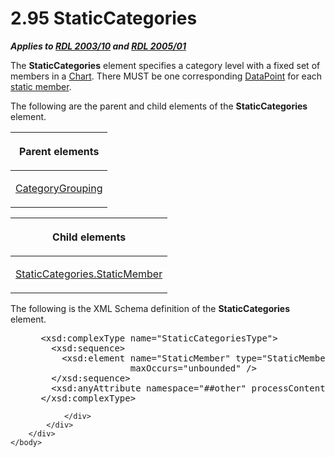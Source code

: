 <html dir="LTR" xmlns:mshelp="http://msdn.microsoft.com/mshelp" xmlns:ddue="http://ddue.schemas.microsoft.com/authoring/2003/5" xmlns:xlink="http://www.w3.org/1999/xlink" xmlns:tool="http://www.microsoft.com/tooltip">
    <head>
        <meta http-equiv="Content-Type" content="text/html; CHARSET=utf-8"></meta>
        <meta name="save" content="history"></meta>
        <title>2.95 StaticCategories</title>
        <xml>
            <mshelp:toctitle title="2.95 StaticCategories"></mshelp:toctitle>
            <mshelp:rltitle title="[MS-RDL]: StaticCategories"></mshelp:rltitle>
            <mshelp:keyword index="A" term="70a45a24-fac1-4da4-b787-94efd2c7b054"></mshelp:keyword>
            <mshelp:attr name="DCSext.ContentType" value="open specification"></mshelp:attr>
            <mshelp:attr name="AssetID" value="70a45a24-fac1-4da4-b787-94efd2c7b054"></mshelp:attr>
            <mshelp:attr name="TopicType" value="kbRef"></mshelp:attr>
            <mshelp:attr name="DCSext.Title" value="[MS-RDL]: StaticCategories" />
        </xml>
    </head>
    <body>
        <div id="header">
            <h1 class="heading">2.95 StaticCategories</h1>
        </div>
        <div id="mainSection">
            <div id="mainBody">
                <div id="allHistory" class="saveHistory"></div>
                <div id="sectionSection0" class="section" name="collapseableSection">
                    

<p><b><i>Applies to </i></b><a href="a7e2ad00-07c8-4f6d-80ab-3ad55df7b233.html"><b><i>RDL 2003/10</i></b></a><b>
<i>and </i></b><a href="3ebe2912-4958-4832-b391-cad1f5e13338.html"><b><i>RDL 2005/01</i></b></a></p>

<p>The <b>StaticCategories</b> element specifies a category
level with a fixed set of members in a <a href="b0ab5524-7eb2-47a7-a4d3-230f5c8c5526.html">Chart</a>. There MUST be one
corresponding <a href="750e3640-c0df-4f41-b0ba-f6a4f3d09d0e.html">DataPoint</a>
for each <a href="b2482b3f-74ab-4ca8-a9e5-c07955011743.html#gt_71fd4518-6443-4177-afc8-64249d9ce2c1">static member</a>.</p>

<p>The following are the parent and child elements of the <b>StaticCategories</b>
element.</p>

<table>
 <thead>
  <tr>
   <th>
   <p>Parent elements</p>
   </th>
  </tr>
 </thead>
 <tr>
  <td>
  <p><a href="d7700c56-4b08-4c2c-a5c3-e4acee14b5f9.html">CategoryGrouping</a></p>
  </td>
 </tr>
</table>

<p> </p>

<table>
 <thead>
  <tr>
   <th>
   <p>Child elements</p>
   </th>
  </tr>
 </thead>
 <tr>
  <td>
  <p><a href="53ceef72-53cb-4b5b-af09-08df2edf77fd.html">StaticCategories.StaticMember</a></p>
  </td>
 </tr>
</table>

<p>The following is the XML Schema definition of the <b>StaticCategories</b>
element.</p>

<dl>
<dd>
<div><pre> &lt;xsd:complexType name=&quot;StaticCategoriesType&quot;&gt;
   &lt;xsd:sequence&gt;
     &lt;xsd:element name=&quot;StaticMember&quot; type=&quot;StaticMemberType&quot; 
                  maxOccurs=&quot;unbounded&quot; /&gt;
   &lt;/xsd:sequence&gt;
   &lt;xsd:anyAttribute namespace=&quot;##other&quot; processContents=&quot;skip&quot; /&gt;
 &lt;/xsd:complexType&gt;
</pre></div>
</dd></dl>


                </div>
            </div>
        </div>
    </body>
</html>